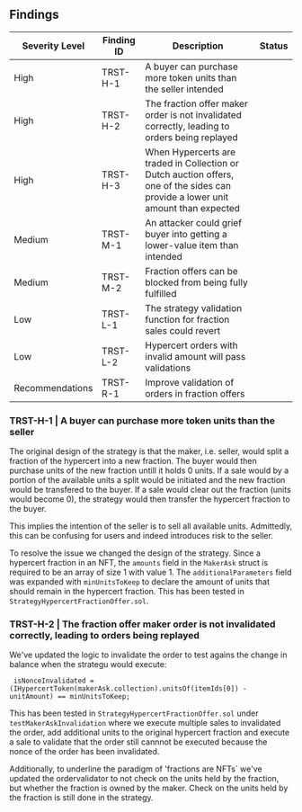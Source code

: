 ## Findings

| Severity Level  | Finding ID | Description                                                                                                                      | Status |
| --------------- | ---------- | -------------------------------------------------------------------------------------------------------------------------------- | ------ |
| High            | TRST-H-1   | A buyer can purchase more token units than the seller intended                                                                   |        |
| High            | TRST-H-2   | The fraction offer maker order is not invalidated correctly, leading to orders being replayed                                    |        |
| High            | TRST-H-3   | When Hypercerts are traded in Collection or Dutch auction offers, one of the sides can provide a lower unit amount than expected |        |
| Medium          | TRST-M-1   | An attacker could grief buyer into getting a lower-value item than intended                                                      |        |
| Medium          | TRST-M-2   | Fraction offers can be blocked from being fully fulfilled                                                                        |        |
| Low             | TRST-L-1   | The strategy validation function for fraction sales could revert                                                                 |        |
| Low             | TRST-L-2   | Hypercert orders with invalid amount will pass validations                                                                       |        |
| Recommendations | TRST-R-1   | Improve validation of orders in fraction offers                                                                                  |        |

### TRST-H-1 | A buyer can purchase more token units than the seller

The original design of the strategy is that the maker, i.e. seller, would split a fraction of the hypercert into a new
fraction. The buyer would then purchase units of the new fraction untill it holds 0 units. If a sale would by a portion
of the available units a split would be initiated and the new fraction would be transfered to the buyer. If a sale would
clear out the fraction (units would become 0), the strategy would then transfer the hypercert fraction to the buyer.

This implies the intention of the seller is to sell all available units. Admittedly, this can be confusing for users and
indeed introduces risk to the seller.

To resolve the issue we changed the design of the strategy. Since a hypercert fraction in an NFT, the `amounts` field in
the `MakerAsk` struct is required to be an array of size 1 with value 1. The `additionalParameters` field was expanded
with `minUnitsToKeep` to declare the amount of units that should remain in the hypercert fraction. This has been tested
in `StrategyHypercertFractionOffer.sol`.

### TRST-H-2 | The fraction offer maker order is not invalidated correctly, leading to orders being replayed

We've updated the logic to invalidate the order to test agains the change in balance when the strategu would execute:

` isNonceInvalidated = (IHypercertToken(makerAsk.collection).unitsOf(itemIds[0]) - unitAmount) == minUnitsToKeep;`

This has been tested in `StrategyHypercertFractionOffer.sol` under `testMakerAskInvalidation` where we execute multiple
sales to invalidated the order, add additional units to the original hypercert fraction and execute a sale to validate
that the order still cannnot be executed because the nonce of the order has been invalidated.

Additionally, to underline the paradigm of 'fractions are NFTs` we've updated the ordervalidator to not check on the
units held by the fraction, but whether the fraction is owned by the maker. Check on the units held by the fraction is
still done in the strategy.
